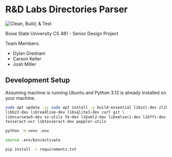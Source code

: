 # R&D Labs Directories Parser

![Clean, Build, & Test](https://github.com/cs481-ekh/s25-mildly-annoyed-minions/actions/workflows/clean-build-test.yml/badge.svg)

Boise State University CS 481 - Senior Design Project

Team Members:

- Dylan Gresham
- Carson Keller
- Josh Miller

## Development Setup

Assuming machine is running Ubuntu and Python 3.12 is already installed on your machine.

```bash
sudo apt update -y; sudo apt install -y build-essential libssl-dev zlib1g-dev \
libbz2-dev libreadline-dev libsqlite3-dev curl git \
libncursesw5-dev xz-utils tk-dev libxml2-dev libxmlsec1-dev libffi-dev liblzma-dev \
tesseract-ocr libtesseract-dev poppler-utils

python -m venv .env

source .env/bin/activate

pip install -r requirements.txt
```

